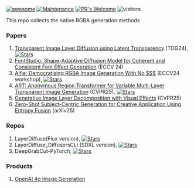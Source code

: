 [![awesome](https://awesome.re/badge.svg)](https://awesome.re) [![Maintenance](https://img.shields.io/badge/Maintained%3F-yes-green.svg)](https://GitHub.com/Naereen/StrapDown.js/graphs/commit-activity) [![PR's Welcome](https://img.shields.io/badge/PRs-welcome-brightgreen.svg?style=flat)](http://makeapullrequest.com) 
![visitors](https://visitor-badge.laobi.icu/badge?page_id=wendashi/awesome-transparent-generation)

This repo collects the native RGBA generation methods

### Papers

1. [Transparent Image Layer Diffusion using Latent Transparency](https://dl.acm.org/doi/10.1145/3658150) (TOG24), 
   <a href="https://github.com/lllyasviel/LayerDiffuse" title="GitHub Repo">
     <i class="fab fa-github"></i> 
     <img src="https://img.shields.io/github/stars/lllyasviel/LayerDiffuse.svg?style=social" alt="Stars">
   </a>
2. [FontStudio: Shape-Adaptive Diffusion Model for Coherent and Consistent Font Effect Generation](https://font-studio.github.io/) (ECCV 24)  
3. [Alfie: Democratising RGBA Image Generation With No $$$](https://arxiv.org/abs/2408.14826) (ECCV24 workshop), 
   <a href="https://github.com/aimagelab/Alfie" title="GitHub Repo">
     <i class="fab fa-github"></i> 
     <img src="https://img.shields.io/github/stars/aimagelab/Alfie.svg?style=social" alt="Stars">
   </a>
4. [ART: Anonymous Region Transformer for Variable Multi-Layer Transparent Image Generation](https://art-msra.github.io/) (CVPR25), 
   <a href="https://github.com/microsoft/art-msra" title="GitHub Repo">
     <i class="fab fa-github"></i> 
     <img src="https://img.shields.io/github/stars/microsoft/art-msra.svg?style=social" alt="Stars">
   </a>
5. [Generative Image Layer Decomposition with Visual Effects](https://rayjryang.github.io/LayerDecomp/) (CVPR25)
6. [Zero-Shot Subject-Centric Generation for Creative Application Using Entropy Fusion](https://arxiv.org/abs/2503.10697) (arXiv25)


### Repos

1. LayerDiffuse(Flux version), 
   <a href="https://github.com/RedAIGC/Flux-version-LayerDiffuse" title="GitHub Repo">
     <i class="fab fa-github"></i> 
     <img src="https://img.shields.io/github/stars/RedAIGC/Flux-version-LayerDiffuse.svg?style=social" alt="Stars">
   </a>
2. LayerDiffuse_DiffusersCLI (SDXL version),
   <a href="https://github.com/lllyasviel/LayerDiffuse_DiffusersCLI" title="GitHub Repo">
     <i class="fab fa-github"></i> 
     <img src="https://img.shields.io/github/stars/lllyasviel/LayerDiffuse_DiffusersCLI.svg?style=social" alt="Stars">
   </a>
3. DeepGrabCut-PyTorch, 
   <a href="https://github.com/jfzhang95/DeepGrabCut-PyTorch" title="GitHub Repo">
     <i class="fab fa-github"></i> 
     <img src="https://img.shields.io/github/stars/jfzhang95/DeepGrabCut-PyTorch.svg?style=social" alt="Stars">
   </a>


### Products

1. [OpenAI 4o Image Generation](https://openai.com/index/introducing-4o-image-generation/)
